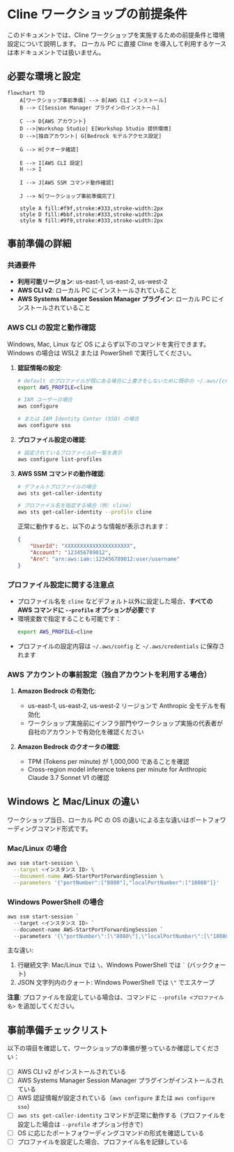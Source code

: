 # Cline ワークショップの前提条件

このドキュメントでは、Cline ワークショップを実施するための前提条件と環境設定について説明します。
ローカル PC に直接 Cline を導入して利用するケースは本ドキュメントでは扱いません。

## 必要な環境と設定

```mermaid
flowchart TD
    A[ワークショップ事前準備] --> B[AWS CLI インストール]
    B --> C[Session Manager プラグインのインストール]
    
    C --> D{AWS アカウント}
    D -->|Workshop Studio| E[Workshop Studio 提供環境]
    D -->|独自アカウント| G[Bedrock モデルアクセス設定]
    
    G --> H[クオータ確認]
    
    E --> I[AWS CLI 設定]
    H --> I
    
    I --> J[AWS SSM コマンド動作確認]
    
    J --> N[ワークショップ事前準備完了]
    
    style A fill:#f9f,stroke:#333,stroke-width:2px
    style D fill:#bbf,stroke:#333,stroke-width:2px
    style N fill:#9f9,stroke:#333,stroke-width:2px
```

## 事前準備の詳細

### 共通要件

- **利用可能リージョン**: us-east-1, us-east-2, us-west-2
- **AWS CLI v2**: ローカル PC にインストールされていること
- **AWS Systems Manager Session Manager プラグイン**: ローカル PC にインストールされていること

### AWS CLI の設定と動作確認

Windows, Mac, Linux など OS によらず以下のコマンドを実行できます。Windows の場合は WSL2 または PowerShell で実行してください。

1. **認証情報の設定**:
   ```bash
   # default のプロファイルが既にある場合に上書きをしないために既存の ~/.aws/{credenatials,config} の profile 名と競合しない profile 名にしてください。
   export AWS_PROFILE=cline

   # IAM ユーザーの場合
   aws configure

   # または IAM Identity Center (SSO) の場合
   aws configure sso
   ```

2. **プロファイル設定の確認**:
   ```bash
   # 設定されているプロファイルの一覧を表示
   aws configure list-profiles
   ```

3. **AWS SSM コマンドの動作確認**:
   ```bash
   # デフォルトプロファイルの場合
   aws sts get-caller-identity

   # プロファイル名を指定する場合（例: cline）
   aws sts get-caller-identity --profile cline
   ```
   
   正常に動作すると、以下のような情報が表示されます：
   ```json
   {
       "UserId": "XXXXXXXXXXXXXXXXXXXXX",
       "Account": "123456789012",
       "Arn": "arn:aws:iam::123456789012:user/username"
   }
   ```

### プロファイル設定に関する注意点

- プロファイル名を `cline` などデフォルト以外に設定した場合、**すべての AWS コマンドに `--profile` オプションが必要**です
- 環境変数で指定することも可能です：
  ```bash
  export AWS_PROFILE=cline
  ```
- プロファイルの設定内容は `~/.aws/config` と `~/.aws/credentials` に保存されます

### AWS アカウントの事前設定（独自アカウントを利用する場合）

1. **Amazon Bedrock の有効化**:
   - us-east-1, us-east-2, us-west-2 リージョンで Anthropic 全モデルを有効化
   - ワークショップ実施前にインフラ部門やワークショップ実施の代表者が自社のアカウントで有効化を確認ください

2. **Amazon Bedrock のクオータの確認**:
   - TPM (Tokens per minute) が 1,000,000 であることを確認
   - Cross-region model inference tokens per minute for Anthropic Claude 3.7 Sonnet V1 の確認

## Windows と Mac/Linux の違い

ワークショップ当日、ローカル PC の OS の違いによる主な違いはポートフォワーディングコマンド形式です。

### Mac/Linux の場合

```bash
aws ssm start-session \
  --target <インスタンス ID> \
  --document-name AWS-StartPortForwardingSession \
  --parameters '{"portNumber":["8080"],"localPortNumber":["18080"]}'
```

### Windows PowerShell の場合

```powershell
aws ssm start-session `
  --target <インスタンス ID> `
  --document-name AWS-StartPortForwardingSession `
  --parameters '{\"portNumber\":[\"8080\"],\"localPortNumber\":[\"18080\"]}'
```

主な違い:
1. 行継続文字: Mac/Linux では `\`、Windows PowerShell では `` ` `` (バッククォート)
2. JSON 文字列内のクォート: Windows PowerShell では `\"` でエスケープ

**注意**: プロファイルを設定している場合は、コマンドに `--profile <プロファイル名>` を追加してください。

## 事前準備チェックリスト

以下の項目を確認して、ワークショップの準備が整っているか確認してください：

- [ ] AWS CLI v2 がインストールされている
- [ ] AWS Systems Manager Session Manager プラグインがインストールされている
- [ ] AWS 認証情報が設定されている（`aws configure` または `aws configure sso`）
- [ ] `aws sts get-caller-identity` コマンドが正常に動作する（プロファイルを設定した場合は `--profile` オプション付きで）
- [ ] OS に応じたポートフォワーディングコマンドの形式を確認している
- [ ] プロファイルを設定した場合、プロファイル名を記録している
